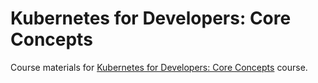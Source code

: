 # Kubernetes for Developers: Core Concepts

Course materials for [Kubernetes for Developers: Core Concepts](https://app.pluralsight.com/library/courses/kubernetes-developers-core-concepts/table-of-contents/) course.
